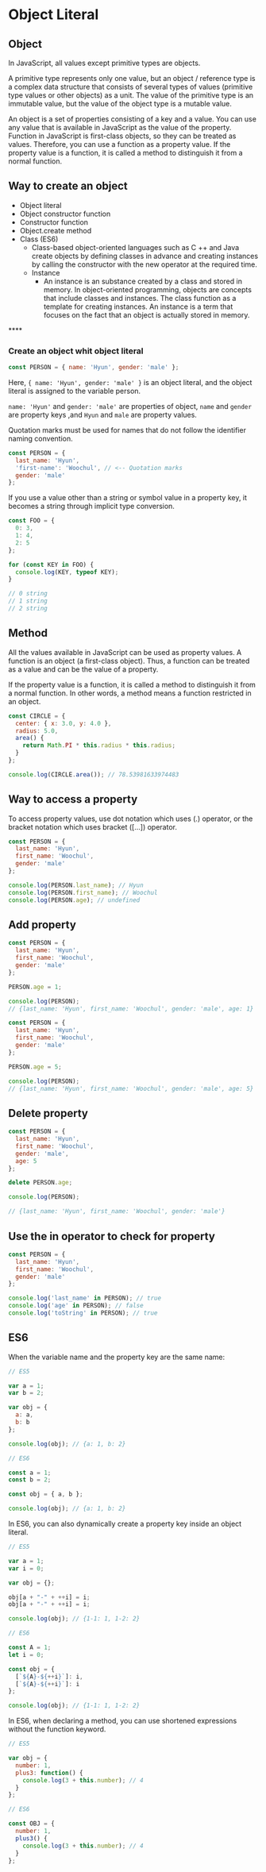 # Object Literal

## Object

In JavaScript, all values except primitive types are objects.

A primitive type represents only one value, but an object / reference type is a complex data structure that consists of several types of values \(primitive type values or other objects\) as a unit. The value of the primitive type is an immutable value, but the value of the object type is a mutable value.

An object is a set of properties consisting of a key and a value. You can use any value that is available in JavaScript as the value of the property. Function in JavaScript is first-class objects, so they can be treated as values. Therefore, you can use a function as a property value. If the property value is a function, it is called a method to distinguish it from a normal function.

#### 

## Way to create an object

* Object literal
* Object constructor function
* Constructor function
* Object.create method
* Class \(ES6\)
  * Class-based object-oriented languages such as C ++ and Java create objects by defining classes in advance and creating instances by calling the constructor with the new operator at the required time.
  * Instance
    * An instance is an substance created by a class and stored in memory. In object-oriented programming, objects are concepts that include classes and instances. The class function as a template for creating instances. An instance is a term that focuses on the fact that an object is actually stored in memory.

\*\*\*\*

### **Create an object whit object literal**

```javascript
const PERSON = { name: 'Hyun', gender: 'male' };
```

Here, `{ name: 'Hyun', gender: 'male' }` is an object literal, and the object literal is assigned to the variable person.

`name: 'Hyun'` and `gender: 'male'` are properties of object, `name` and `gender` are property keys ,and `Hyun` and `male` are property values.

Quotation marks must be used for names that do not follow the identifier naming convention.

```javascript
const PERSON = {
  last_name: 'Hyun',
  'first-name': 'Woochul', // <-- Quotation marks
  gender: 'male'
};
```

If you use a value other than a string or symbol value in a property key, it becomes a string through implicit type conversion.

```javascript
const FOO = {
  0: 3,
  1: 4,
  2: 5
};

for (const KEY in FOO) {
  console.log(KEY, typeof KEY);
}

// 0 string
// 1 string
// 2 string
```

#### 

## Method

All the values available in JavaScript can be used as property values. A function is an object \(a first-class object\). Thus, a function can be treated as a value and can be the value of a property.

If the property value is a function, it is called a method to distinguish it from a normal function. In other words, a method means a function restricted in an object.

```javascript
const CIRCLE = {
  center: { x: 3.0, y: 4.0 },
  radius: 5.0,
  area() {
    return Math.PI * this.radius * this.radius;
  }
};

console.log(CIRCLE.area()); // 78.53981633974483
```

#### 

## Way to access a property

To access property values, use dot notation which uses \(.\) operator, or the bracket notation which uses bracket \(\[...\]\) operator.

```javascript
const PERSON = {
  last_name: 'Hyun',
  first_name: 'Woochul',
  gender: 'male'
};

console.log(PERSON.last_name); // Hyun
console.log(PERSON.first_name); // Woochul
console.log(PERSON.age); // undefined
```

#### 

## Add property

```javascript
const PERSON = {
  last_name: 'Hyun',
  first_name: 'Woochul',
  gender: 'male'
};

PERSON.age = 1;

console.log(PERSON);
// {last_name: 'Hyun', first_name: 'Woochul', gender: 'male', age: 1}
```

```javascript
const PERSON = {
  last_name: 'Hyun',
  first_name: 'Woochul',
  gender: 'male'
};

PERSON.age = 5;

console.log(PERSON);
// {last_name: 'Hyun', first_name: 'Woochul', gender: 'male', age: 5}
```

#### 

## Delete property

```javascript
const PERSON = {
  last_name: 'Hyun',
  first_name: 'Woochul',
  gender: 'male',
  age: 5
};

delete PERSON.age;

console.log(PERSON);

// {last_name: 'Hyun', first_name: 'Woochul', gender: 'male'}
```

#### 

## Use the in operator to check for property

```javascript
const PERSON = {
  last_name: 'Hyun',
  first_name: 'Woochul',
  gender: 'male'
};

console.log('last_name' in PERSON); // true
console.log('age' in PERSON); // false
console.log('toString' in PERSON); // true
```



## ES6

When the variable name and the property key are the same name:

```javascript
// ES5

var a = 1;
var b = 2;

var obj = {
  a: a,
  b: b
};

console.log(obj); // {a: 1, b: 2}
```

```javascript
// ES6

const a = 1;
const b = 2;

const obj = { a, b };

console.log(obj); // {a: 1, b: 2}
```

In ES6, you can also dynamically create a property key inside an object literal.

```javascript
// ES5

var a = 1;
var i = 0;

var obj = {};

obj[a + "-" + ++i] = i;
obj[a + "-" + ++i] = i;

console.log(obj); // {1-1: 1, 1-2: 2}
```

```javascript
// ES6

const A = 1;
let i = 0;

const obj = {
  [`${A}-${++i}`]: i,
  [`${A}-${++i}`]: i
};

console.log(obj); // {1-1: 1, 1-2: 2}
```

In ES6, when declaring a method, you can use shortened expressions without the function keyword.

```javascript
// ES5

var obj = {
  number: 1,
  plus3: function() {
    console.log(3 + this.number); // 4
  }
};
```

```javascript
// ES6

const OBJ = {
  number: 1,
  plus3() {
    console.log(3 + this.number); // 4
  }
};
```

